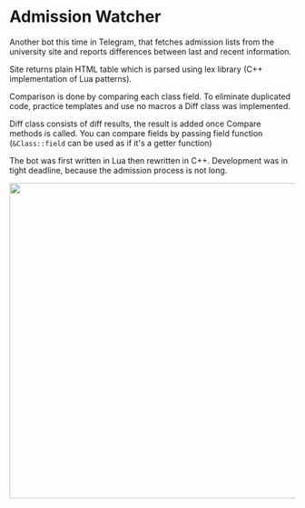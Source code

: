 # Admission Watcher
Another bot this time in Telegram, that fetches admission lists from the university site and reports differences between last and recent information.

Site returns plain HTML table which is parsed using lex library (C++ implementation of Lua patterns).

Comparison is done by comparing each class field. To eliminate duplicated code, practice templates and use no macros a Diff class was implemented.

Diff class consists of diff results, the result is added once Compare methods is called. You can compare fields by passing field function (`&Class::field` can be used as if it's a getter function)

The bot was first written in Lua then rewritten in C++. Development was in tight deadline, because the admission process is not long.

<img width="555" src="https://user-images.githubusercontent.com/5685050/204158820-5daf5d6a-02fc-464a-bb3d-6aeea535f4b4.png">
